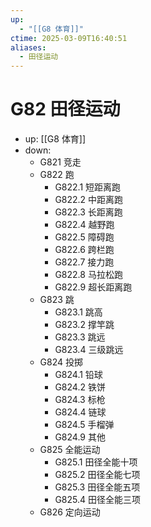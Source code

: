 ```yaml
---
up:
  - "[[G8 体育]]"
ctime: 2025-03-09T16:40:51
aliases:
  - 田径运动
---
```


# G82 田径运动

- up: [[G8 体育]]
- down:	
	- G821 竞走
	- G822 跑
		- G822.1 短距离跑
		- G822.2 中距离跑
		- G822.3 长距离跑
		- G822.4 越野跑
		- G822.5 障碍跑
		- G822.6 跨栏跑
		- G822.7 接力跑
		- G822.8 马拉松跑
		- G822.9 超长距离跑
	- G823 跳
		- G823.1 跳高
		- G823.2 撑竿跳
		- G823.3 跳远
		- G823.4 三级跳远
	- G824 投掷
		- G824.1 铅球
		- G824.2 铁饼
		- G824.3 标枪
		- G824.4 链球
		- G824.5 手榴弹
		- G824.9 其他
	- G825 全能运动
		- G825.1 田径全能十项
		- G825.2 田径全能七项
		- G825.3 田径全能五项
		- G825.4 田径全能三项
	- G826 定向运动
	
